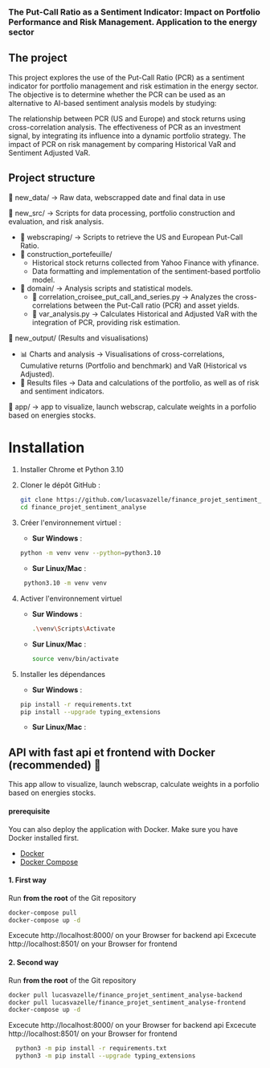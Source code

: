 ### The Put-Call Ratio as a Sentiment Indicator: Impact on Portfolio Performance and Risk Management. Application to the energy sector

## The project 
This project explores the use of the Put-Call Ratio (PCR) as a sentiment indicator for portfolio management and risk estimation in the energy sector. The objective is to determine whether the PCR can be used as an alternative to AI-based sentiment analysis models by studying:

The relationship between PCR (US and Europe) and stock returns using cross-correlation analysis.
The effectiveness of PCR as an investment signal, by integrating its influence into a dynamic portfolio strategy.
The impact of PCR on risk management by comparing Historical VaR and Sentiment Adjusted VaR.

## Project structure

📁 new_data/ → Raw data, webscrapped date and final data in use

📁 new_src/ → Scripts for data processing, portfolio construction and evaluation, and risk analysis.

- 📂 webscraping/ → Scripts to retrieve the US and European Put-Call Ratio.
- 📂 construction_portefeuille/
  - Historical stock returns collected from Yahoo Finance with yfinance.
  - Data formatting and implementation of the sentiment-based portfolio model.
- 📂 domain/ → Analysis scripts and statistical models.
  - 📄 correlation_croisee_put_call_and_series.py → Analyzes the cross-correlations between the Put-Call ratio (PCR) and asset yields.
  - 📄 var_analysis.py → Calculates Historical and Adjusted VaR with the integration of PCR, providing risk estimation.

📁 new_output/ (Results and visualisations)

- 📊 Charts and analysis → Visualisations of cross-correlations, Cumulative returns (Portfolio and benchmark) and VaR (Historical vs Adjusted).
- 📄 Results files → Data and calculations of the portfolio, as well as of risk and sentiment indicators.

📁 app/ → app to visualize, launch webscrap, calculate weights in a porfolio based on energies stocks.

# Installation
1. Installer Chrome et Python 3.10

2. Cloner le dépôt GitHub :
    ```bash
    git clone https://github.com/lucasvazelle/finance_projet_sentiment_analyse.git
    cd finance_projet_sentiment_analyse
    ```
    
3. Créer l'environnement virtuel :

    - **Sur Windows** :

    ```bash
    python -m venv venv --python=python3.10
    ```

    - **Sur Linux/Mac** :
      
   ```bash
    python3.10 -m venv venv
    ```


4. Activer l'environnement virtuel

    - **Sur Windows** :

        ```bash
        .\venv\Scripts\Activate
        ```

    - **Sur Linux/Mac** :

        ```bash
        source venv/bin/activate
        ```

5. Installer les dépendances
   
    - **Sur Windows** :

    ```bash
    pip install -r requirements.txt
    pip install --upgrade typing_extensions    
    ```

    - **Sur Linux/Mac** :
  

 ## API with fast api et frontend with Docker (recommended) 🐳

This app allow to visualize, launch webscrap, calculate weights in a porfolio based on energies stocks.

#### prerequisite

You can also deploy the application with Docker. Make sure you have Docker installed first.

- [Docker](https://www.docker.com/get-started)
- [Docker Compose](https://docs.docker.com/compose/install/)

#### 1. First way

Run **from the root** of the Git repository

  ```bash
  docker-compose pull 
  docker-compose up -d
  ```
Excecute http://localhost:8000/ on your Browser for backend api
Excecute http://localhost:8501/ on your Browser for frontend 


#### 2. Second way

Run **from the root** of the Git repository

  ```bash
  docker pull lucasvazelle/finance_projet_sentiment_analyse-backend
  docker pull lucasvazelle/finance_projet_sentiment_analyse-frontend
  docker-compose up -d
  ```

Excecute http://localhost:8000/ on your Browser for backend api
Excecute http://localhost:8501/ on your Browser for frontend 



```bash
  python3 -m pip install -r requirements.txt
  python3 -m pip install --upgrade typing_extensions
```


